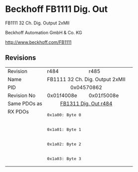 # Beckhoff FB1111 Dig. Out

FB1111 32 Ch. Dig. Output 2xMII

Beckhoff Automation GmbH & Co. KG

http://www.beckhoff.com/FB1111

## Revisions
<table>
<tr >
<td>Revision</td>
<td><div class="foo">r484</div></td>
<td><div class="foo">r485</div></td>
</tr>
<tr >
<td>Name</td>
<td colspan=2 align="center"><div class="foo">FB1111 32 Ch. Dig. Output 2xMII</div></td>
</tr>
<tr >
<td>PID</td>
<td colspan=2 align="center"><div class="foo">0x04570862</div></td>
</tr>
<tr >
<td>Revision No</td>
<td><div class="foo">0x01f4008e</div></td>
<td><div class="foo">0x01f5008e</div></td>
</tr>
<tr >
<td>Same PDOs as</td>
<td colspan=2 align="center"><div class="foo"><a href="FB1311+Dig.+Out">FB1311 Dig. Out r484</a></div></td>
</tr>
<tr class="rxpdo pdosection">
<td rowspan=4 valign=top>RX PDOs</td>
<td colspan=2 align="left"><pre>0x1a00: Byte 0</pre></td>
<td></td>
</tr>
<tr class="rxpdo pdosection">
<td colspan=2 align="left"><pre>0x1a01: Byte 1</pre></td>
</tr>
<tr class="rxpdo pdosection">
<td colspan=2 align="left"><pre>0x1a02: Byte 2</pre></td>
</tr>
<tr class="rxpdo pdosection">
<td colspan=2 align="left"><pre>0x1a03: Byte 3</pre></td>
</tr>
</table>
